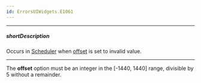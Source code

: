 ```yaml
---
id: ErrorsUIWidgets.E1061
---
```

---
##### shortDescription
Occurs in [Scheduler](/api-reference/10%20UI%20Components/dxScheduler '/Documentation/ApiReference/UI_Components/dxScheduler/') when [offset](/api-reference/10%20UI%20Components/dxScheduler/1%20Configuration/offset.md '/Documentation/ApiReference/UI_Components/dxScheduler/Configuration/#offset') is set to invalid value.

---
The **offset** option must be an integer in the [-1440, 1440] range, divisible by 5 without a remainder.